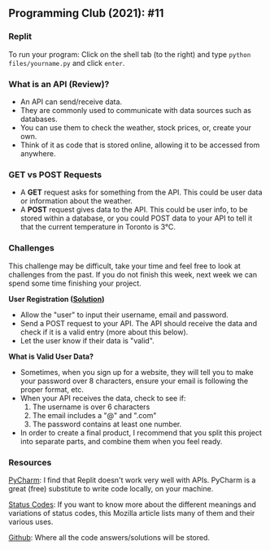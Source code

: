 ## Programming Club (2021): #11

### Replit
To run your program:
Click on the shell tab (to the right) and
type ```python files/yourname.py``` and click ```enter```.

### What is an API (Review)?
- An API can send/receive data.
- They are commonly used to communicate with data sources such as databases.
- You can use them to check the weather, stock prices, or, create your own.
- Think of it as code that is stored online, allowing it to be accessed from anywhere.

### GET vs POST Requests
- A **GET** request asks for something from the API. This could be user data or information about the weather.
- A **POST** request gives data to the API. This could be user info, to be stored within a database, or you could POST data to your API to tell it that the current temperature in Toronto is 3°C.

### Challenges
This challenge may be difficult, take your time and feel free to look at challenges from the past. If you do not finish this week, next week we can spend some time finishing your project.

**User Registration ([Solution]())**
- Allow the "user" to input their username, email and password.
- Send a POST request to your API. The API should receive the data and check if it is a valid entry (more about this below).
- Let the user know if their data is "valid".

**What is Valid User Data?**
- Sometimes, when you sign up for a website, they will tell you to make your password over 8 characters, ensure your email is following the proper format, etc.
- When your API receives the data, check to see if:
  1. The username is over 6 characters
  2. The email includes a "@" and ".com"
  3. The password contains at least one number.
- In order to create a final product, I recommend that you split this project into separate parts, and combine them when you feel ready.

### Resources
[PyCharm](https://www.jetbrains.com/pycharm/): I find that Replit doesn't work very well with APIs. PyCharm is a great (free) substitute to write code locally, on your machine.

[Status Codes](https://developer.mozilla.org/en-US/docs/Web/HTTP/Status): If you want to know more about the different meanings and variations of status codes, this Mozilla article lists many of them and their various uses.

[Github](https://github.com/jackokeeffe/programming-club): Where all the code answers/solutions will be stored.
